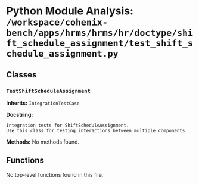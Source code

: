 # Python Module Analysis: `/workspace/cohenix-bench/apps/hrms/hrms/hr/doctype/shift_schedule_assignment/test_shift_schedule_assignment.py`

## Classes

### `TestShiftScheduleAssignment`
**Inherits:** `IntegrationTestCase`


**Docstring:**
```
Integration tests for ShiftScheduleAssignment.
Use this class for testing interactions between multiple components.
```

**Methods:**
No methods found.




## Functions

No top-level functions found in this file.

